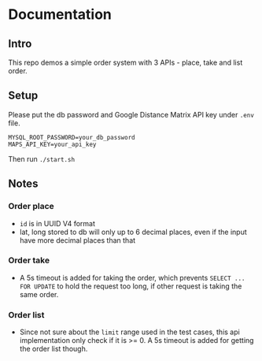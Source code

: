 # Documentation

## Intro

This repo demos a simple order system with 3 APIs - place, take and list order.

## Setup

Please put the db password and Google Distance Matrix API key under `.env` file.

```
MYSQL_ROOT_PASSWORD=your_db_password
MAPS_API_KEY=your_api_key
```

Then run `./start.sh`

## Notes

### Order place

- `id` is in UUID V4 format
- lat, long stored to db will only up to 6 decimal places, even if the input have more decimal places than that

### Order take

- A 5s timeout is added for taking the order, which prevents `SELECT ... FOR UPDATE` to hold the request too long, if other request is taking the same order.

### Order list

- Since not sure about the `limit` range used in the test cases, this api implementation only check if it is >= 0. A 5s timeout is added for getting the order list though.

